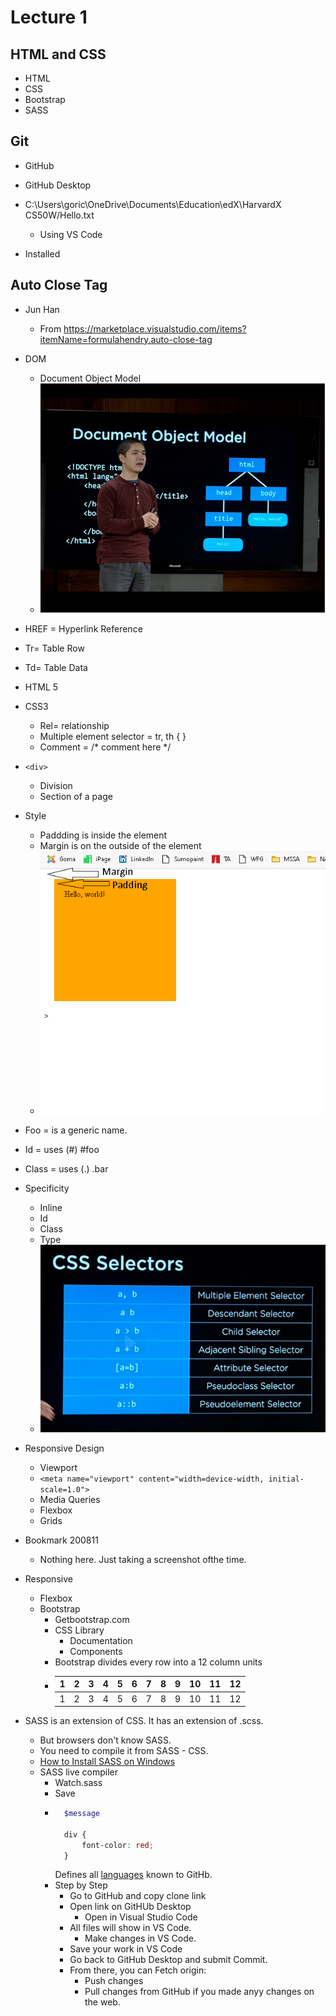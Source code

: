 # Lecture 1

## HTML and CSS 
- HTML
- CSS
- Bootstrap
- SASS

## Git
- GitHub
- GitHub Desktop

- C:\Users\goric\OneDrive\Documents\Education\edX\HarvardX CS50W/Hello.txt 
    - Using VS Code 
- Installed  

## Auto Close Tag 
-  Jun Han 
    - From <https://marketplace.visualstudio.com/items?itemName=formulahendry.auto-close-tag>  
- DOM 
    - Document Object Model 
    - ![Document Object Model](dom.png) 


- HREF = Hyperlink Reference
- Tr= Table Row 
- Td= Table Data 
- HTML 5 
- CSS3 
    - Rel= relationship 
    - Multiple element selector = tr, th { } 
    - Comment =   /*  comment here  */ 
- `<div>` 
    - Division 
    - Section of a page 
- Style 
    - Paddding is inside the element 
    - Margin is on the outside of the element 
    - ![Margin ad Padding](margin-padding.png)
- Foo = is a generic name. 
- Id = uses (#) #foo 
- Class = uses (.) .bar 
- Specificity 
    - Inline 
    - Id 
    - Class 
    - Type 
    - ![CSS Selectors](css-selector.png) 

- Responsive Design 
    - Viewport 
    - `<meta name="viewport" content="width=device-width, initial-scale=1.0">`  
    - Media Queries 
    - Flexbox 
    - Grids 

- Bookmark 200811 
    - Nothing here. Just taking a screenshot ofthe time.
- Responsive 
    - Flexbox 
    - Bootstrap 
        - Getbootstrap.com 
        - CSS Library 
            - Documentation 
            - Components 
        - Bootstrap divides every row  into a  12  column units 
        - | 1 | 2 | 3 | 4 | 5 | 6 | 7 | 8 | 9 | 10 | 11 | 12 |   
          | - | - | - | - | - | - | - | - | - | -- | -- | -- |
          | 1 | 2 | 3 | 4 | 5 | 6 | 7 | 8 | 9 | 10 | 11 | 12 |
- SASS is an extension of CSS. It has an extension of .scss. 
    - But browsers don't know SASS. 
    - You need to compile it from SASS - CSS. 
    - [How to Install SASS on Windows](https://www.youtube.com/watch?v=Do7ivdaQU8Y) 
    - SASS live compiler 
        - Watch.sass 
        - Save 
        - ```scss
            $message
            
            div {
                font-color: red;
            }
            ```
            Defines all [languages](https://github.com/github/linguist/blob/master/lib/linguist/languages.yml) known to GitHb.
        - Step by Step
            * Go to GitHub and copy clone link
            * Open link on GitHUb Desktop
                - Open in Visual Studio Code
            * All files will show in VS Code.
                - Make changes in VS Code.    
            * Save your work in VS Code
            * Go back to GitHub Desktop and submit Commit.
            * From there, you can Fetch origin:
                - Push changes
                - Pull changes from GitHub if you made anyy changes on the web.
